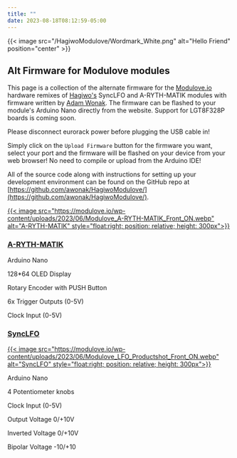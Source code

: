 ```yaml
---
title: ""
date: 2023-08-18T08:12:59-05:00
---
```


{{< image src="/HagiwoModulove/Wordmark_White.png" alt="Hello Friend" position="center" >}}

## Alt Firmware for Modulove modules

This page is a collection of the alternate firmware for the [Modulove.io](https://modulove.io/) hardware remixes of [Hagiwo's](https://www.youtube.com/@HAGIWO) SyncLFO and A-RYTH-MATIK modules with firmware written by [Adam Wonak](https://github.com/awonak). The firmware can be flashed to your module's Arduino Nano directly from the website. Support for LGT8F328P boards is coming soon.

Please disconnect eurorack power before plugging the USB cable in!

Simply click on the `Upload Firmware` button for the firmware you want, select your port and the firmware will be flashed on your device from your web browser! No need to compile or upload from the Arduino IDE!

All of the source code along with instructions for setting up your development environment can be found on the GitHub repo at [https://github.com/awonak/HagiwoModulove/](https://github.com/awonak/HagiwoModulove/).

[{{< image src="https://modulove.io/wp-content/uploads/2023/06/Modulove_A-RYTH-MATIK_Front_ON.webp" alt="A-RYTH-MATIK" style="float:right; position: relative; height: 300px">}}](/HagiwoModulove/arythmatik)

### [A-RYTH-MATIK](/HagiwoModulove/arythmatik)

Arduino Nano

128*64 OLED Display

Rotary Encoder with PUSH Button

6x Trigger Outputs (0-5V)

Clock Input (0-5V)

### [SyncLFO](/HagiwoModulove/synclfo)

[{{< image src="https://modulove.io/wp-content/uploads/2023/06/Modulove_LFO_Productshot_Front_ON.webp" alt="SyncLFO" style="float:right; position: relative; height: 300px">}}](/HagiwoModulove/synclfo)

Arduino Nano

4 Potentiometer knobs

Clock Input (0-5V)

Output Voltage 0/+10V

Inverted Voltage  0/+10V

Bipolar Voltage -10/+10
